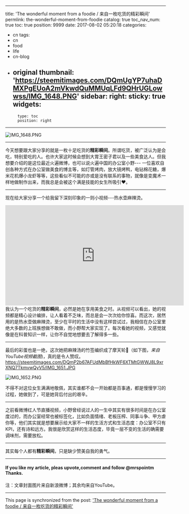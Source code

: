 
---
title: 'The wonderful moment from a foodie / 来自一枚吃货的精彩瞬间'
permlink: the-wonderful-moment-from-foodie
catalog: true
toc_nav_num: true
toc: true
position: 9999
date: 2017-08-02 05:20:18
categories:
- cn
tags:
- cn
- food
- life
- cn-blog
- original
thumbnail: 'https://steemitimages.com/DQmUgYP7uhaDMXPgEUoA2mVkwdQuMMUqLFd9QHrUGLowwss/IMG_1648.PNG'
sidebar:
    right:
        sticky: true
widgets:
    -
        type: toc
        position: right
---


![IMG_1648.PNG](https://steemitimages.com/DQmUgYP7uhaDMXPgEUoA2mVkwdQuMMUqLFd9QHrUGLowwss/IMG_1648.PNG)
****
今天想要跟大家分享的就是一枚十足吃货的<b>精彩瞬间</b>。所谓吃货，被广泛认为是会吃，特别爱吃的人。也许大家这时候会想到大胃王密子君以及一些美食达人。但我想要介绍的是这位最近火遍微博，也可以说火遍中国的办公室小野--- 一位喜欢自创各种方式在办公室做美食的博主等，如灯管烤肉，放大镜烤鸭，电钻棉花糖，爆米花机爆小龙虾等等，这些看似不可能的亦或是没有联系的事物，就像是变魔术一样地做制作出来，而我总是会被这个满是技能的女生所吸引♥️。
****
现在给大家分享一个给我留下深刻印象的一则小视频---热水壶麻辣烫。
<iframe width="560" height="315" src="https://www.youtube.com/embed/QZvsNgVQIBY" frameborder="0" allowfullscreen></iframe>
我认为一个吃货的<b>精彩瞬间</b>，必然是她在享用美食之时。从视频可以看出，她的视频都是精心设计编排，让人看着不乏味，而总是会一次次给你惊喜。而这次，居然用的是热水壶做麻辣烫，至少在平时的生活中没有这样尝试过，我相信在办公室里绝大多数的上班族想做不敢做，而小野帮大家实现了。每次看她的视频，又感觉就像是在科普知识一样，让你不自觉地想要去了解得多一些。

****
最后的彩蛋也是一绝，这次她把麻辣汤的竹签编织成了摩天轮🎡（如下图，<i>来自YouTube视频截图</i>)，真的是令人赞叹。
https://steemitimages.com/DQmP2b67AFUdMbBfHkWF6XTMtGWWJ8L9xrXNQ7TkmvwQyV5/IMG_1651.JPG

![IMG_1652.PNG](https://steemitimages.com/DQmWz6SDAcBR4iRswKVnfHFGYNsdyzdSGQBRcVVU3SAz3as/IMG_1652.PNG)


不得不对这位女生满满地敬佩，其实谁都不会一开始都是百事通，都是慢慢学习的过程，她做到了，可是她背后付出的艰辛。

****
之前看微博红人节直播视频，小野曾经说过人的一生中其实有很多时间是在办公室度过的，而办公室经常也被标签化，比如负面情绪、老板压榨、同事斗争、甲方虐你等，他们其实就是想要展示给大家不一样的生活方式和生活态度：办公室不只有KPI，还有诗和远方。我很是欣赏这样的生活态度，毕竟一层不变的生活的确需要调味剂，需要放松。

****
其实每个人都有<b>精彩瞬间</b>，只是缺少赞美自我的勇气。
****
#### If you like my article, pleas upvote,comment and follow @mrspointm Thanks.
注：文章封面图片来自新浪微博；其余均来自YouTube。

- - -

This page is synchronized from the post: ['The wonderful moment from a foodie / 来自一枚吃货的精彩瞬间'](https://steemit.com/@mrspointm/the-wonderful-moment-from-foodie)
